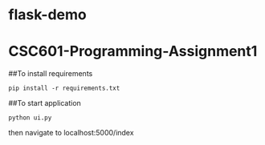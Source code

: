 # flask-demo
# CSC601-Programming-Assignment1

##To install requirements

`pip install -r requirements.txt`


##To start application

`python ui.py`

then navigate to localhost:5000/index
